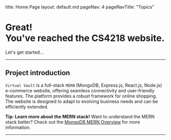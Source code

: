 <frontmatter>
  title: Home Page
  layout: default.md
  pageNav: 4
  pageNavTitle: "Topics"
</frontmatter>

<br>

<div class="bg-danger text-white px-2 py-5 mb-4">
  <div class="container">
    <h1 class="display-5 no-index">Great!<br>You've reached the CS4218 website.</h1>
    <p class="lead">Let's get started...</p>
  </div>
</div>

---

## Project introduction

`Virtual Vault` is a full-stack `MERN` (MongoDB, Express.js, React.js, Node.js) e-commerce website, offering seamless connectivity and user-friendly features. The platform provides a robust framework for online shopping. The website is designed to adapt to evolving business needs and can be efficiently extended.

<box type="tip">

**Tip: Learn more about the MERN stack!**
Want to understand the MERN stack better? Check out the [MongoDB MERN Overview](https://www.mongodb.com/resources/languages/mern-stack) for more information.

</box>

---